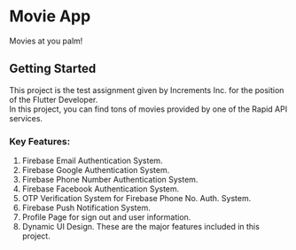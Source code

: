 # Movie App

Movies at you palm!

## Getting Started

This project is the test assignment given by Increments Inc. for the position of the Flutter Developer.<br>
In this project, you can find tons of movies provided by one of the Rapid API services.<br>

### Key Features:
1. Firebase Email Authentication System.
2. Firebase Google Authentication System.
3. Firebase Phone Number Authentication System.
4. Firebase Facebook Authentication System.
5. OTP Verification System for Firebase Phone No. Auth. System.
6. Firebase Push Notification System.
7. Profile Page for sign out and user information.
8. Dynamic UI Design.
These are the major features included in this project.
